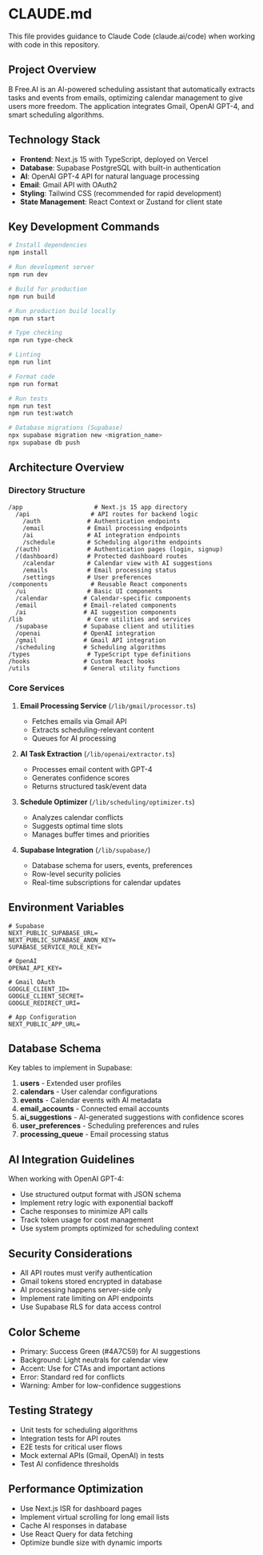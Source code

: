 # CLAUDE.md

This file provides guidance to Claude Code (claude.ai/code) when working with code in this repository.

## Project Overview

B Free.AI is an AI-powered scheduling assistant that automatically extracts tasks and events from emails, optimizing calendar management to give users more freedom. The application integrates Gmail, OpenAI GPT-4, and smart scheduling algorithms.

## Technology Stack

- **Frontend**: Next.js 15 with TypeScript, deployed on Vercel
- **Database**: Supabase PostgreSQL with built-in authentication
- **AI**: OpenAI GPT-4 API for natural language processing
- **Email**: Gmail API with OAuth2
- **Styling**: Tailwind CSS (recommended for rapid development)
- **State Management**: React Context or Zustand for client state

## Key Development Commands

```bash
# Install dependencies
npm install

# Run development server
npm run dev

# Build for production
npm run build

# Run production build locally
npm run start

# Type checking
npm run type-check

# Linting
npm run lint

# Format code
npm run format

# Run tests
npm run test
npm run test:watch

# Database migrations (Supabase)
npx supabase migration new <migration_name>
npx supabase db push
```

## Architecture Overview

### Directory Structure
```
/app                    # Next.js 15 app directory
  /api                 # API routes for backend logic
    /auth             # Authentication endpoints
    /email            # Email processing endpoints
    /ai               # AI integration endpoints
    /schedule         # Scheduling algorithm endpoints
  /(auth)             # Authentication pages (login, signup)
  /(dashboard)        # Protected dashboard routes
    /calendar         # Calendar view with AI suggestions
    /emails           # Email processing status
    /settings         # User preferences
/components            # Reusable React components
  /ui                 # Basic UI components
  /calendar          # Calendar-specific components
  /email             # Email-related components
  /ai                # AI suggestion components
/lib                  # Core utilities and services
  /supabase          # Supabase client and utilities
  /openai            # OpenAI integration
  /gmail             # Gmail API integration
  /scheduling        # Scheduling algorithms
/types                # TypeScript type definitions
/hooks               # Custom React hooks
/utils               # General utility functions
```

### Core Services

1. **Email Processing Service** (`/lib/gmail/processor.ts`)
   - Fetches emails via Gmail API
   - Extracts scheduling-relevant content
   - Queues for AI processing

2. **AI Task Extraction** (`/lib/openai/extractor.ts`)
   - Processes email content with GPT-4
   - Generates confidence scores
   - Returns structured task/event data

3. **Schedule Optimizer** (`/lib/scheduling/optimizer.ts`)
   - Analyzes calendar conflicts
   - Suggests optimal time slots
   - Manages buffer times and priorities

4. **Supabase Integration** (`/lib/supabase/`)
   - Database schema for users, events, preferences
   - Row-level security policies
   - Real-time subscriptions for calendar updates

## Environment Variables

```env
# Supabase
NEXT_PUBLIC_SUPABASE_URL=
NEXT_PUBLIC_SUPABASE_ANON_KEY=
SUPABASE_SERVICE_ROLE_KEY=

# OpenAI
OPENAI_API_KEY=

# Gmail OAuth
GOOGLE_CLIENT_ID=
GOOGLE_CLIENT_SECRET=
GOOGLE_REDIRECT_URI=

# App Configuration
NEXT_PUBLIC_APP_URL=
```

## Database Schema

Key tables to implement in Supabase:

1. **users** - Extended user profiles
2. **calendars** - User calendar configurations
3. **events** - Calendar events with AI metadata
4. **email_accounts** - Connected email accounts
5. **ai_suggestions** - AI-generated suggestions with confidence scores
6. **user_preferences** - Scheduling preferences and rules
7. **processing_queue** - Email processing status

## AI Integration Guidelines

When working with OpenAI GPT-4:
- Use structured output format with JSON schema
- Implement retry logic with exponential backoff
- Cache responses to minimize API calls
- Track token usage for cost management
- Use system prompts optimized for scheduling context

## Security Considerations

- All API routes must verify authentication
- Gmail tokens stored encrypted in database
- AI processing happens server-side only
- Implement rate limiting on API endpoints
- Use Supabase RLS for data access control

## Color Scheme

- Primary: Success Green (#4A7C59) for AI suggestions
- Background: Light neutrals for calendar view
- Accent: Use for CTAs and important actions
- Error: Standard red for conflicts
- Warning: Amber for low-confidence suggestions

## Testing Strategy

- Unit tests for scheduling algorithms
- Integration tests for API routes
- E2E tests for critical user flows
- Mock external APIs (Gmail, OpenAI) in tests
- Test AI confidence thresholds

## Performance Optimization

- Use Next.js ISR for dashboard pages
- Implement virtual scrolling for long email lists
- Cache AI responses in database
- Use React Query for data fetching
- Optimize bundle size with dynamic imports